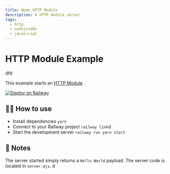 ```yaml
---
title: Node HTTP Module
description: A HTTP module server
tags:
  - http
  - nodejssdds
  - javascript
---
```


# HTTP Module Example

dfd

This example starts an [HTTP Module](https://nodejs.org/api/http.html) .

[![Deploy on Railway](https://railway.app/button.svg)](https://railway.app/new/template/ZweBXA)

## 💁‍♀️ How to use

- Install dependencies `yarn`
- Connect to your Railway project `railway link`d
- Start the development server `railway run yarn start`

## 📝 Notes

The server started simply returns a `Hello World` payload. The server code is located in `server.mjs`.
d
